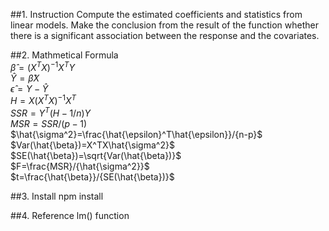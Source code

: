 ##1. Instruction
Compute the estimated coefficients and statistics from linear models.
Make the conclusion from the result of the function whether there is a significant association between the response and the covariates.

##2. Mathmetical Formula
<br/> 
$\hat{\beta}=(X^TX)^{-1}X^TY$
<br/> 
$\hat{Y}=\hat{\beta}X$
<br/> 
$\hat{\epsilon}=Y-\hat{Y}$
<br/> 
$H=X(X^TX)^{-1}X^T$
<br/> 
$SSR=Y^T(H-1/n)Y$
<br/> 
$MSR=SSR/(p-1)$
<br/> 
$\hat{\sigma^2}=\frac{\hat{\epsilon}^T\hat{\epsilon}}/{n-p}$
<br/> 
$Var(\hat{\beta})=X^TX\hat{\sigma^2}$
<br/> 
$SE(\hat{\beta})=\sqrt{Var(\hat{\beta})}$
<br/> 
$F=\frac{MSR}/{\hat{\sigma^2}}$
<br/> 
$t=\frac{\hat{\beta}}/{SE(\hat{\beta})}$
<br/> 

##3. Install
npm install

##4. Reference
lm() function


